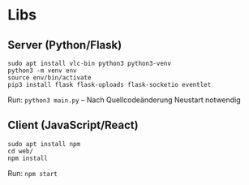 # Libs
## Server (Python/Flask)
```
sudo apt install vlc-bin python3 python3-venv
python3 -m venv env
source env/bin/activate
pip3 install flask flask-uploads flask-socketio eventlet
```

Run: `python3 main.py` – Nach Quellcodeänderung Neustart notwendig

## Client (JavaScript/React)

```
sudo apt install npm
cd web/
npm install
```

Run: `npm start`
